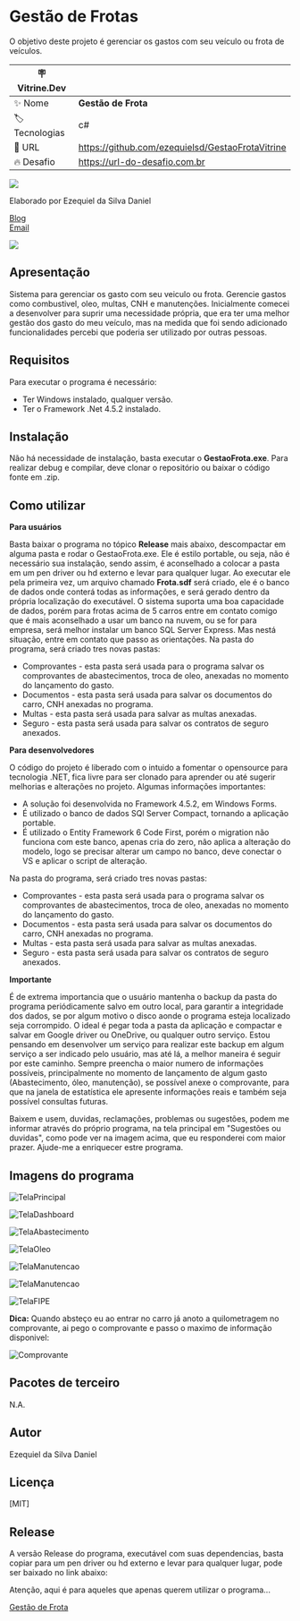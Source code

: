 # Gestão de Frotas

O objetivo deste projeto é gerenciar os gastos com seu veículo ou frota de veículos.

| :placard: Vitrine.Dev |     |
| -------------  | --- |
| :sparkles: Nome        | **Gestão de Frota**
| :label: Tecnologias | c#
| :rocket: URL         | https://github.com/ezequielsd/GestaoFrotaVitrine
| :fire: Desafio     | https://url-do-desafio.com.br

<!-- Inserir imagem com a #vitrinedev ao final do link -->
![](https://github.com/ezequielsd/GestaoFrota/blob/main/Release/dashboard.PNG#vitrinedev)


Elaborado por Ezequiel da Silva Daniel

[Blog](https://ezequieldaniel.wordpress.com/)  
[Email](ezequielsd@gmail.com)

<a href="https://www.linkedin.com/in/ezequielsd/" target="_blank"><img src="https://img.shields.io/badge/-LinkedIn-%230077B5?style=for-the-badge&logo=linkedin&logoColor=white" target="_blank"></a>  


## Apresentação

Sistema para gerenciar os gasto com seu veiculo ou frota. Gerencie gastos como combustivel, oleo, multas, CNH e manutenções.
Inicialmente comecei a desenvolver para suprir uma necessidade própria, que era ter uma melhor gestão dos gasto do meu veículo, mas na medida que foi sendo adicionado funcionalidades percebi que poderia ser utilizado por outras pessoas.

## Requisitos

Para executar o programa é necessário:
* Ter Windows instalado, qualquer versão.
* Ter o Framework .Net 4.5.2 instalado.


## Instalação

Não há necessidade de instalação, basta executar o **GestaoFrota.exe**.
Para realizar debug e compilar, deve clonar o repositório ou baixar o código fonte em .zip.

## Como utilizar

**Para usuários**

Basta baixar o programa no tópico **Release** mais abaixo, descompactar em alguma pasta e rodar o GestaoFrota.exe. Ele é estilo portable, ou seja, não é necessário sua instalação, sendo assim, é aconselhado a colocar a pasta em um pen driver ou hd externo e levar para qualquer lugar. Ao executar ele pela primeira vez, um arquivo chamado **Frota.sdf** será criado, ele é o banco de dados onde conterá todas as informações, e será gerado dentro da própria localização do executável. O sistema suporta uma boa capacidade de dados, porém para frotas acima de 5 carros entre em contato comigo que é mais aconselhado a usar um banco na nuvem, ou se for para empresa, será melhor instalar um banco SQL Server Express. Mas nestá situação, entre em contato que passo as orientações.
Na pasta do programa, será criado tres novas pastas:

* Comprovantes - esta pasta será usada para o programa salvar os comprovantes de abastecimentos, troca de oleo, anexadas no momento do lançamento do gasto.
* Documentos - esta pasta será usada para salvar os documentos do carro, CNH anexadas no programa.
* Multas - esta pasta será usada para salvar as multas anexadas.
* Seguro - esta pasta será usada para salvar os contratos de seguro anexados.


**Para desenvolvedores**

O código do projeto é liberado com o intuido a fomentar o opensource para tecnologia .NET, fica livre para ser clonado para aprender ou até sugerir melhorias e alterações no projeto. Algumas informações importantes:

* A solução foi desenvolvida no Framework 4.5.2, em Windows Forms.
* É utilizado o banco de dados SQl Server Compact, tornando a aplicação portable.
* É utilizado o Entity Framework 6 Code First, porém o migration não funciona com este banco, apenas cria do zero, não aplica a alteração do modelo, logo se precisar alterar um campo no banco, deve conectar o VS e aplicar o script de alteração.

Na pasta do programa, será criado tres novas pastas:

* Comprovantes - esta pasta será usada para o programa salvar os comprovantes de abastecimentos, troca de oleo, anexadas no momento do lançamento do gasto.
* Documentos - esta pasta será usada para salvar os documentos do carro, CNH anexadas no programa.
* Multas - esta pasta será usada para salvar as multas anexadas.
* Seguro - esta pasta será usada para salvar os contratos de seguro anexados.


**Importante**

É de extrema importancia que o usuário mantenha o backup da pasta do programa periódicamente salvo em outro local, para garantir a integridade dos dados, se por algum motivo o disco aonde o programa esteja localizado seja corrompido.
O ideal é pegar toda a pasta da aplicação e compactar e salvar em Google driver ou OneDrive, ou qualquer outro serviço.
Estou pensando em desenvolver um serviço para realizar este backup em algum serviço a ser indicado pelo usuário, mas até lá, a melhor maneira é seguir por este caminho.
Sempre preencha o maior numero de informações possíveis, principalmente no momento de lançamento de algum gasto (Abastecimento, óleo, manutenção), se possível anexe o comprovante, para que na janela de estatística ele apresente informações reais e também seja possível consultas futuras.

Baixem e usem, duvidas, reclamações, problemas ou sugestões, podem me informar através do próprio programa, na tela principal em "Sugestões ou duvidas", como pode ver na imagem acima, que eu responderei com maior prazer. Ajude-me a enriquecer estre programa.

## Imagens do programa

![TelaPrincipal](Release/principal.PNG)

![TelaDashboard](Release/dashboard.PNG)

![TelaAbastecimento](Release/abastecimento.PNG)

![TelaOleo](Release/oleo.PNG)

![TelaManutencao](Release/manutencao.PNG)

![TelaManutencao](Release/manutencao2.PNG)

![TelaFIPE](Release/fipe.PNG)

**Dica:**
Quando absteço eu ao entrar no carro já anoto a quilometragem no comprovante, ai pego o comprovante e passo o maximo de informação disponivel:

![Comprovante](Release/comprovante.PNG)

## Pacotes de terceiro

N.A.


## Autor

Ezequiel da Silva Daniel  


## Licença

[MIT]


## Release

A versão Release do programa, executável com suas dependencias, basta copiar para um pen driver ou hd externo e levar para qualquer lugar, pode ser baixado no link abaixo:

Atenção, aqui é para aqueles que apenas querem utilizar o programa...

[Gestão de Frota](https://github.com/ezequielsd/GestaoFrota/raw/master/Release/Release.zip)

